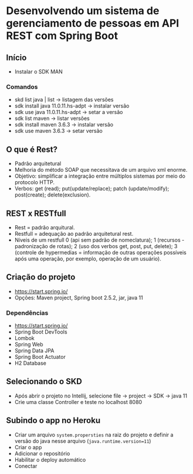 # Desenvolvendo um sistema de gerenciamento de pessoas em API REST com Spring Boot
## Início
- Instalar o SDK MAN
### Comandos
- skd list java | list → listagem das versões
- sdk install java 11.0.11.hs-adpt → instalar versão
- sdk use java 11.0.11.hs-adpt → setar a versão
- sdk list maven → listar versões
- sdk install maven 3.6.3 → instalar versão
- sdk use maven 3.6.3 → setar versão

## O que é Rest?
- Padrão arquitetural
- Melhoria do método SOAP que necessitava de um arquivo xml enorme.
- Objetivo: simplificar a integração entre múltiplos sistemas por meio do protocolo HTTP.
- Verbos: get (read); put(update/replace); patch (update/modify); post(create); delete(exclusion).

## REST x RESTfull
- Rest = padrão arquitural.
- Restfull = adequação ao padrão arquitetural rest.
- Níveis de um restfull 0 (api sem padrão de nomeclatura); 1 (recursos - padronização de rotas); 2 (uso dos verbos get, post, put, delete); 3 (controle de hypermedias = informação de outras operações possíveis após uma operação, por exemplo, operação de um usuário).

## Criação do projeto
- https://start.spring.io/
- Opções: Maven project, Spring boot 2.5.2, jar, java 11
### Dependências
- https://start.spring.io/
- Spring Boot DevTools
- Lombok
- Spring Web
- Spring Data JPA
- Spring Boot Actuator
- H2 Database

## Selecionando o SKD
- Após abrir o projeto no Intellij, selecione file → project → SDK → java 11
- Crie uma classe Controller e teste no localhost 8080

## Subindo o app no Heroku
- Criar um arquivo `system.propersties` na raiz do projeto e definir a versão do java nesse arquivo (`java.runtime.version=11`)
- Criar o app
- Adicionar o repositório
- Habilitar o deploy automático
- Conectar